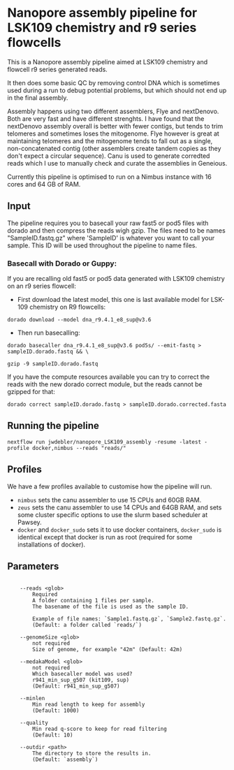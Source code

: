 # Nanopore assembly pipeline for LSK109 chemistry and r9 series flowcells

This is a Nanopore assembly pipeline aimed at LSK109 chemistry and flowcell r9 series generated reads.

It then does some basic QC by removing control DNA which is sometimes used during a run to debug potential problems, but which should not end up in the final assembly.

Assembly happens using two different assemblers, Flye and nextDenovo. Both are very fast and have different strenghts. I have found that the nextDenovo assembly overall is better with fewer contigs, but tends to trim telomeres and sometimes loses the mitogenome. Flye however is great at maintaining telomeres and the mitogenome tends to fall out as a single, non-concatenated contig (other assemblers create tandem copies as they don't expect a circular sequence).
Canu is used to generate corredted reads which I use to manually check and curate the assemblies in Geneious.

Currently this pipeline is optimised to run on a Nimbus instance with 16 cores and 64 GB of RAM.

## Input

The pipeline requires you to basecall your raw fast5 or pod5 files with dorado and then compress the reads wigh gzip. The files need to be names "SampleID.fastq.gz" where 'SampleID' is whatever you want to call your sample. This ID will be used throughout the pipeline to name files.

### Basecall with Dorado or Guppy:

If you are recalling old fast5 or pod5 data generated with LSK109 chemistry on an r9 series flowcell:

- First download the latest model, this one is last available model for LSK-109 chemistry on R9 flowcells:
```
dorado download --model dna_r9.4.1_e8_sup@v3.6
```
- Then run basecalling:

```
dorado basecaller dna_r9.4.1_e8_sup@v3.6 pod5s/ --emit-fastq > sampleID.dorado.fastq && \

gzip -9 sampleID.dorado.fastq
```

If you have the compute resources available you can try to correct the reads with the new dorado correct module, but the reads cannot be gzipped for that:

```
dorado correct sampleID.dorado.fastq > sampleID.dorado.corrected.fasta
```

## Running the pipeline

```
nextflow run jwdebler/nanopore_LSK109_assembly -resume -latest -profile docker,nimbus --reads "reads/"
```


## Profiles

We have a few profiles available to customise how the pipeline will run.

- `nimbus` sets the canu assembler to use 15 CPUs and 60GB RAM.
- `zeus` sets the canu assembler to use 14 CPUs and 64GB RAM, and sets some cluster specific options to use the slurm based scheduler at Pawsey.
- `docker` and `docker_sudo` sets it to use docker containers, `docker_sudo` is identical except that docker is run as root (required for some installations of docker).



## Parameters

```

    --reads <glob>
        Required
        A folder containing 1 files per sample. 
        The basename of the file is used as the sample ID.
       
        Example of file names: `Sample1.fastq.gz`, `Sample2.fastq.gz`.
        (Default: a folder called `reads/`)

    --genomeSize <glob>
        not required
        Size of genome, for example "42m" (Default: 42m)

    --medakaModel <glob>
        not required
        Which basecaller model was used?
        r941_min_sup_g507 (kit109, sup)
        (Default: r941_min_sup_g507)

    --minlen
        Min read length to keep for assembly
        (Default: 1000)

    --quality
        Min read q-score to keep for read filtering
        (Default: 10)

    --outdir <path>
        The directory to store the results in.
        (Default: `assembly`)
```

